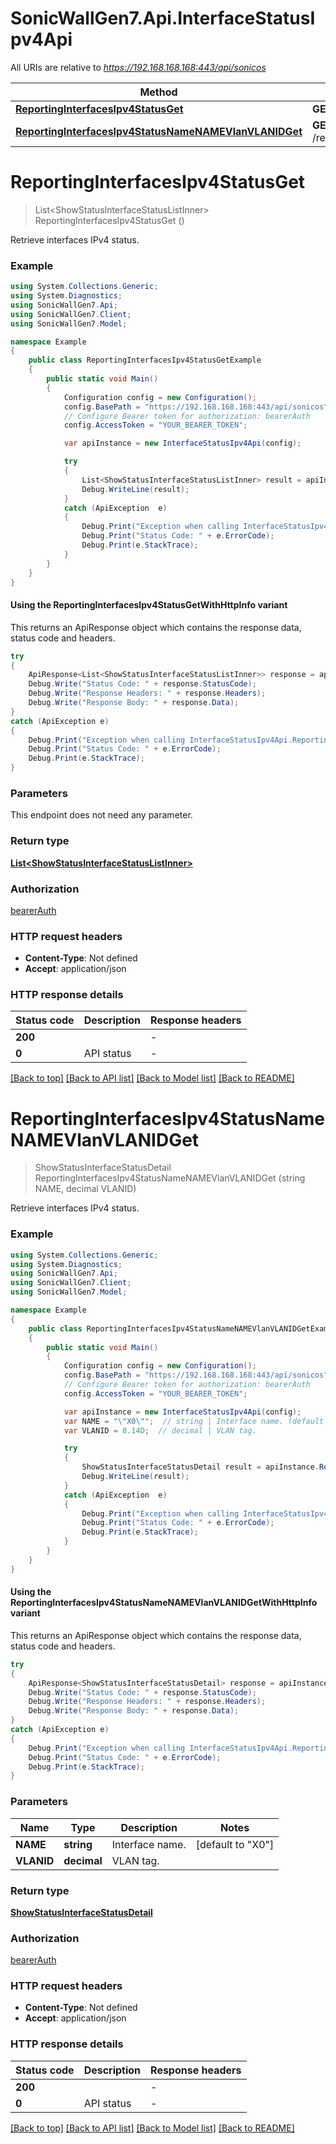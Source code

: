 # SonicWallGen7.Api.InterfaceStatusIpv4Api

All URIs are relative to *https://192.168.168.168:443/api/sonicos*

| Method | HTTP request | Description |
|--------|--------------|-------------|
| [**ReportingInterfacesIpv4StatusGet**](InterfaceStatusIpv4Api.md#reportinginterfacesipv4statusget) | **GET** /reporting/interfaces/ipv4/status |  |
| [**ReportingInterfacesIpv4StatusNameNAMEVlanVLANIDGet**](InterfaceStatusIpv4Api.md#reportinginterfacesipv4statusnamenamevlanvlanidget) | **GET** /reporting/interfaces/ipv4/status/name/{NAME}/vlan/{VLANID} |  |

<a id="reportinginterfacesipv4statusget"></a>
# **ReportingInterfacesIpv4StatusGet**
> List&lt;ShowStatusInterfaceStatusListInner&gt; ReportingInterfacesIpv4StatusGet ()



Retrieve interfaces IPv4 status.

### Example
```csharp
using System.Collections.Generic;
using System.Diagnostics;
using SonicWallGen7.Api;
using SonicWallGen7.Client;
using SonicWallGen7.Model;

namespace Example
{
    public class ReportingInterfacesIpv4StatusGetExample
    {
        public static void Main()
        {
            Configuration config = new Configuration();
            config.BasePath = "https://192.168.168.168:443/api/sonicos";
            // Configure Bearer token for authorization: bearerAuth
            config.AccessToken = "YOUR_BEARER_TOKEN";

            var apiInstance = new InterfaceStatusIpv4Api(config);

            try
            {
                List<ShowStatusInterfaceStatusListInner> result = apiInstance.ReportingInterfacesIpv4StatusGet();
                Debug.WriteLine(result);
            }
            catch (ApiException  e)
            {
                Debug.Print("Exception when calling InterfaceStatusIpv4Api.ReportingInterfacesIpv4StatusGet: " + e.Message);
                Debug.Print("Status Code: " + e.ErrorCode);
                Debug.Print(e.StackTrace);
            }
        }
    }
}
```

#### Using the ReportingInterfacesIpv4StatusGetWithHttpInfo variant
This returns an ApiResponse object which contains the response data, status code and headers.

```csharp
try
{
    ApiResponse<List<ShowStatusInterfaceStatusListInner>> response = apiInstance.ReportingInterfacesIpv4StatusGetWithHttpInfo();
    Debug.Write("Status Code: " + response.StatusCode);
    Debug.Write("Response Headers: " + response.Headers);
    Debug.Write("Response Body: " + response.Data);
}
catch (ApiException e)
{
    Debug.Print("Exception when calling InterfaceStatusIpv4Api.ReportingInterfacesIpv4StatusGetWithHttpInfo: " + e.Message);
    Debug.Print("Status Code: " + e.ErrorCode);
    Debug.Print(e.StackTrace);
}
```

### Parameters
This endpoint does not need any parameter.
### Return type

[**List&lt;ShowStatusInterfaceStatusListInner&gt;**](ShowStatusInterfaceStatusListInner.md)

### Authorization

[bearerAuth](../README.md#bearerAuth)

### HTTP request headers

 - **Content-Type**: Not defined
 - **Accept**: application/json


### HTTP response details
| Status code | Description | Response headers |
|-------------|-------------|------------------|
| **200** |  |  -  |
| **0** | API status |  -  |

[[Back to top]](#) [[Back to API list]](../README.md#documentation-for-api-endpoints) [[Back to Model list]](../README.md#documentation-for-models) [[Back to README]](../README.md)

<a id="reportinginterfacesipv4statusnamenamevlanvlanidget"></a>
# **ReportingInterfacesIpv4StatusNameNAMEVlanVLANIDGet**
> ShowStatusInterfaceStatusDetail ReportingInterfacesIpv4StatusNameNAMEVlanVLANIDGet (string NAME, decimal VLANID)



Retrieve interfaces IPv4 status.

### Example
```csharp
using System.Collections.Generic;
using System.Diagnostics;
using SonicWallGen7.Api;
using SonicWallGen7.Client;
using SonicWallGen7.Model;

namespace Example
{
    public class ReportingInterfacesIpv4StatusNameNAMEVlanVLANIDGetExample
    {
        public static void Main()
        {
            Configuration config = new Configuration();
            config.BasePath = "https://192.168.168.168:443/api/sonicos";
            // Configure Bearer token for authorization: bearerAuth
            config.AccessToken = "YOUR_BEARER_TOKEN";

            var apiInstance = new InterfaceStatusIpv4Api(config);
            var NAME = "\"X0\"";  // string | Interface name. (default to "X0")
            var VLANID = 8.14D;  // decimal | VLAN tag.

            try
            {
                ShowStatusInterfaceStatusDetail result = apiInstance.ReportingInterfacesIpv4StatusNameNAMEVlanVLANIDGet(NAME, VLANID);
                Debug.WriteLine(result);
            }
            catch (ApiException  e)
            {
                Debug.Print("Exception when calling InterfaceStatusIpv4Api.ReportingInterfacesIpv4StatusNameNAMEVlanVLANIDGet: " + e.Message);
                Debug.Print("Status Code: " + e.ErrorCode);
                Debug.Print(e.StackTrace);
            }
        }
    }
}
```

#### Using the ReportingInterfacesIpv4StatusNameNAMEVlanVLANIDGetWithHttpInfo variant
This returns an ApiResponse object which contains the response data, status code and headers.

```csharp
try
{
    ApiResponse<ShowStatusInterfaceStatusDetail> response = apiInstance.ReportingInterfacesIpv4StatusNameNAMEVlanVLANIDGetWithHttpInfo(NAME, VLANID);
    Debug.Write("Status Code: " + response.StatusCode);
    Debug.Write("Response Headers: " + response.Headers);
    Debug.Write("Response Body: " + response.Data);
}
catch (ApiException e)
{
    Debug.Print("Exception when calling InterfaceStatusIpv4Api.ReportingInterfacesIpv4StatusNameNAMEVlanVLANIDGetWithHttpInfo: " + e.Message);
    Debug.Print("Status Code: " + e.ErrorCode);
    Debug.Print(e.StackTrace);
}
```

### Parameters

| Name | Type | Description | Notes |
|------|------|-------------|-------|
| **NAME** | **string** | Interface name. | [default to &quot;X0&quot;] |
| **VLANID** | **decimal** | VLAN tag. |  |

### Return type

[**ShowStatusInterfaceStatusDetail**](ShowStatusInterfaceStatusDetail.md)

### Authorization

[bearerAuth](../README.md#bearerAuth)

### HTTP request headers

 - **Content-Type**: Not defined
 - **Accept**: application/json


### HTTP response details
| Status code | Description | Response headers |
|-------------|-------------|------------------|
| **200** |  |  -  |
| **0** | API status |  -  |

[[Back to top]](#) [[Back to API list]](../README.md#documentation-for-api-endpoints) [[Back to Model list]](../README.md#documentation-for-models) [[Back to README]](../README.md)


